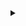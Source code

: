 <details>
<summary></summary>

- [2020/2021](https://drive.google.com/file/d/1OvihW4-hSupe2YbidDKsEFv2pJudYEKV/view?usp=drive_link)
- [2022](https://drive.google.com/file/d/1LX3zca46t2E8LVURxK0sqtEccQKZlnTE/view?usp=drive_link)
</details>